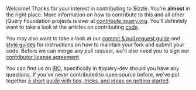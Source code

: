 Welcome! Thanks for your interest in contributing to Sizzle. You're **almost** in the right place. More information on how to contribute to this and all other jQuery Foundation projects is over at [contribute.jquery.org](https://contribute.jquery.org). You'll definitely want to take a look at the articles on contributing [code](https://contribute.jquery.org/code).

You may also want to take a look at our [commit & pull request guide](https://contribute.jquery.org/commits-and-pull-requests/) and [style guides](https://contribute.jquery.org/style-guide/) for instructions on how to maintain your fork and submit your code. Before we can merge any pull request, we'll also need you to sign our [contributor license agreement](https://contribute.jquery.org/cla).

You can find us on [IRC](https://irc.jquery.org), specifically in #jquery-dev should you have any questions. If you've never contributed to open source before, we've put together [a short guide with tips, tricks, and ideas on getting started](https://contribute.jquery.org/open-source/).
